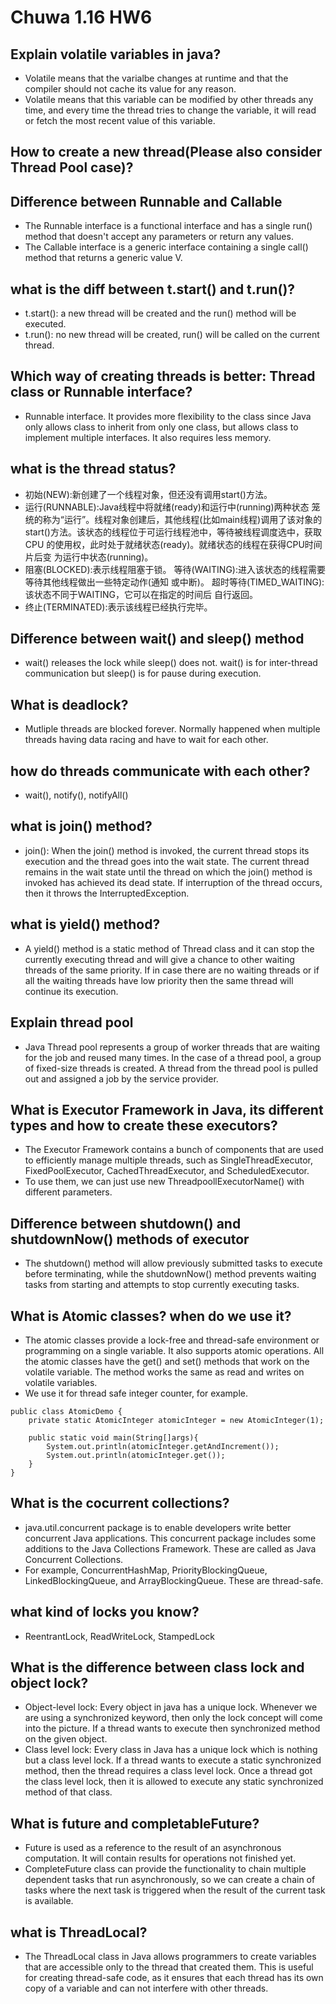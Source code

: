 # Chuwa 1.16 HW6
## Explain volatile variables in java? 
- Volatile means that the varialbe changes at runtime and that the compiler should not cache its value for any reason. 
- Volatile means that this variable can be modified by other threads any time, and every time the thread tries to change the variable, it will read or fetch the most recent value of this variable.

## How to create a new thread(Please also consider Thread Pool case)?


## Difference between Runnable and Callable
- The Runnable interface is a functional interface and has a single run() method that doesn't accept any parameters or return any values.
- The Callable interface is a generic interface containing a single call() method that returns a generic value V.

## what is the diff between t.start() and t.run()?
- t.start(): a new thread will be created and the run() method will be executed.
- t.run(): no new thread will be created, run() will be called on the current thread.

## Which way of creating threads is better: Thread class or Runnable interface?
- Runnable interface. It provides more flexibility to the class since Java only allows class to inherit from only one class, but allows class to implement multiple interfaces. It also requires less memory.

## what is the thread status?
- 初始(NEW):新创建了一个线程对象，但还没有调用start()方法。 
- 运行(RUNNABLE):Java线程中将就绪(ready)和运行中(running)两种状态 笼统的称为“运行”。线程对象创建后，其他线程(比如main线程)调用了该对象的 start()方法。该状态的线程位于可运行线程池中，等待被线程调度选中，获取CPU 的使用权，此时处于就绪状态(ready)。就绪状态的线程在获得CPU时间片后变 为运行中状态(running)。
- 阻塞(BLOCKED):表示线程阻塞于锁。 等待(WAITING):进入该状态的线程需要等待其他线程做出一些特定动作(通知 或中断)。 超时等待(TIMED_WAITING):该状态不同于WAITING，它可以在指定的时间后 自行返回。
- 终止(TERMINATED):表示该线程已经执行完毕。

## Difference between wait() and sleep() method
- wait() releases the lock while sleep() does not. wait() is for inter-thread communication but sleep() is for pause during execution.
  
## What is deadlock?
- Mutliple threads are blocked forever. Normally happened when multiple threads having data racing and have to wait for each other.

## how do threads communicate with each other?
- wait(), notify(), notifyAll()

## what is join() method?
- join(): When the join() method is invoked, the current thread stops its execution and the thread goes into the wait state. The current thread remains in the wait state until the thread on which the join() method is invoked has achieved its dead state. If interruption of the thread occurs, then it throws the InterruptedException.
  
## what is yield() method?
- A yield() method is a static method of Thread class and it can stop the currently executing thread and will give a chance to other waiting threads of the same priority. If in case there are no waiting threads or if all the waiting threads have low priority then the same thread will continue its execution.

## Explain thread pool
- Java Thread pool represents a group of worker threads that are waiting for the job and reused many times. In the case of a thread pool, a group of fixed-size threads is created. A thread from the thread pool is pulled out and assigned a job by the service provider.
  
## What is Executor Framework in Java, its different types and how to create these executors?
- The Executor Framework contains a bunch of components that are used to efficiently manage multiple threads, such as SingleThreadExecutor,  FixedPoolExecutor, CachedThreadExecutor, and ScheduledExecutor.
- To use them, we can just use new ThreadpoollExecutorName() with different parameters.

## Difference between shutdown() and shutdownNow() methods of executor
- The shutdown() method will allow previously submitted tasks to execute before terminating, while the shutdownNow() method prevents waiting tasks from starting and attempts to stop currently executing tasks.

## What is Atomic classes? when do we use it?
- The atomic classes provide a lock-free and thread-safe environment or programming on a single variable. It also supports atomic operations. All the atomic classes have the get() and set() methods that work on the volatile variable. The method works the same as read and writes on volatile variables.
- We use it for thread safe integer counter, for example.
```
public class AtomicDemo {
    private static AtomicInteger atomicInteger = new AtomicInteger(1);

    public static void main(String[]args){
        System.out.println(atomicInteger.getAndIncrement());
        System.out.println(atomicInteger.get());
    }
}
```

## What is the cocurrent collections?
- java.util.concurrent package is to enable developers write better concurrent Java applications. This concurrent package includes some additions to the Java Collections Framework. These are called as Java Concurrent Collections.
- For example, ConcurrentHashMap, PriorityBlockingQueue, LinkedBlockingQueue, and ArrayBlockingQueue. These are thread-safe. 
  
## what kind of locks you know?
- ReentrantLock, ReadWriteLock, StampedLock

## What is the difference between class lock and object lock?
- Object-level lock: Every object in java has a unique lock. Whenever we are using a synchronized keyword, then only the lock concept will come into the picture. If a thread wants to execute then synchronized method on the given object.
- Class level lock: Every class in Java has a unique lock which is nothing but a class level lock. If a thread wants to execute a static synchronized method, then the thread requires a class level lock. Once a thread got the class level lock, then it is allowed to execute any static synchronized method of that class.

## What is future and completableFuture?
- Future is used as a reference to the result of an asynchronous computation. It will contain results for operations not finished yet.
-  CompleteFuture class can provide the functionality to chain multiple dependent tasks that run asynchronously, so we can create a chain of tasks where the next task is triggered when the result of the current task is available.

## what is ThreadLocal?
- The ThreadLocal class in Java allows programmers to create variables that are accessible only to the thread that created them. This is useful for creating thread-safe code, as it ensures that each thread has its own copy of a variable and can not interfere with other threads.

## 